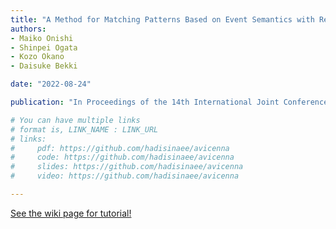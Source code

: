 ```yaml
---
title: "A Method for Matching Patterns Based on Event Semantics with Requirements"
authors:
- Maiko Onishi
- Shinpei Ogata
- Kozo Okano
- Daisuke Bekki

date: "2022-08-24"

publication: "In Proceedings of the 14th International Joint Conference on Knowledge-Based Software Engineering (JCKBSE 2022)"

# You can have multiple links
# format is, LINK_NAME : LINK_URL
# links:
#     pdf: https://github.com/hadisinaee/avicenna
#     code: https://github.com/hadisinaee/avicenna
#     slides: https://github.com/hadisinaee/avicenna
#     video: https://github.com/hadisinaee/avicenna

---
```



[See the wiki page for tutorial!](https://github.com/hadisinaee/avicenna/wiki)